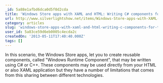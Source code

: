 ```yaml
---
_id: 5a88e1afbd6dca0d5f0d2cda
title: 'Windows Store apps with XAML and HTML: Writing C# components for the Windows Store apps'
url: http://www.silverlightshow.net/items/Windows-Store-apps-with-XAML-and-HTML-Writing-C-components-for-the-Windows-Store-apps.aspx
category: articles
slug: 'windows-store-apps-with-xaml-and-html-writing-c-components-for-the-windows-store-apps'
user_id: 5a83ce59d6eb0005c4ecda2c
createdOn: '2013-05-11T17:40:40.000Z'
tags: []
---
```


In this scenario, the Windows Store apps, let you to create reusable components, called "Windows Runtime Component", that may be written using C# or C++. These components may be used directly from your HTML or also XAML application but they have a number of limitations that comes from this sharing between different technologies.
